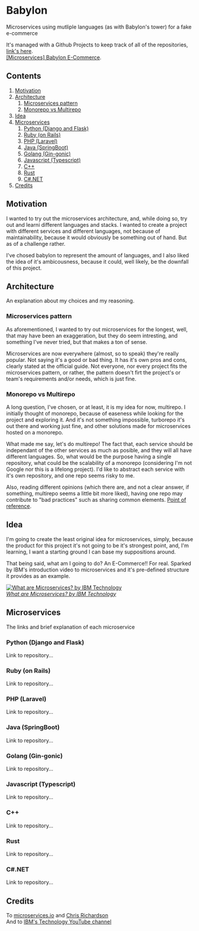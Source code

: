 # Babylon
Microservices using mutliple languages (as with Babylon's tower) for a fake e-commerce

It's managed with a Github Projects to keep track of all of the repositories, [link's here](https://github.com/users/jofaval/projects/5).\
[[Microservices] Babylon E-Commerce](https://github.com/users/jofaval/projects/5).

## Contents

1. [Motivation](#motivation)
1. [Architecture](#architecture)
    1. [Microservices pattern](#microservices-pattern)
    1. [Monorepo vs Multirepo](#monorepo-vs-multirepo)
1. [Idea](#idea)
1. [Microservices](#microservices)
    1. [Python (Django and Flask)](#python-django-and-flask)
    1. [Ruby (on Rails)](#ruby-on-rails)
    1. [PHP (Laravel)](#php-laravel)
    1. [Java (SpringBoot)](#java-springboot)
    1. [Golang (Gin-gonic)](#golang-gin-gonic)
    1. [Javascript (Typescript)](#javascript-typescript)
    1. [C++](#c)
    1. [Rust](#rust)
    1. [C#.NET](#cnet)
1. [Credits](#credits)

## Motivation

I wanted to try out the microservices architecture, and, while doing so, try out and learni different languages and stacks. I wanted to create a project with different services and different languages, not because of maintainability, because it would obviously be something out of hand. But as of a challenge rather.

I've chosed babylon to represent the amount of languages, and I also liked the idea of it's ambicousness, because it could, well likely, be the downfall of this project.

## Architecture

An explanation about my choices and my reasoning.

### Microservices pattern

As aforementioned, I wanted to try out microservices for the longest, well, that may have been an exaggeration, but they do seem intresting, and something I've never tried, but that makes a ton of sense.

Microservices are now everywhere (almost, so to speak) they're really popular. Not saying it's a good or bad thing. It has it's own pros and cons, clearly stated at the official guide. Not everyone, nor every project fits the microservices pattern, or rather, the pattern doesn't firt the project's or team's requirements and/or needs, which is just fine.

### Monorepo vs Multirepo

A long question, I've chosen, or at least, it is my idea for now, multirepo. I initially thought of monorepo, because of easeness while looking for the project and exploring it. And it's not something impossible, turborepo it's out there and working just fine, and other solutions made for microservices hosted on a monorepo.

What made me say, let's do multirepo! The fact that, each service should be independant of the other services as much as posible, and they will all have different languages. So, what would be the purpose having a single repository, what could be the scalability of a monorepo (considering I'm not Google nor this is a lifelong project). I'd like to abstract each service with it's own repository, and one repo seems risky to me.

Also, reading different opinions (which there are, and not a clear answer, if something, multirepo seems a little bit more liked), having one repo may contribute to "bad practices" such as sharing common elements. [Point of reference](https://stackoverflow.com/questions/54582640/what-would-be-the-standard-and-better-approach-of-the-git-repository-structure-f).

## Idea

I'm going to create the least original idea for microservices, simply, because the product for this project it's not going to be it's strongest point, and, I'm learning, I want a starting ground I can base my suppositions around.

That being said, what am I going to do? An E-Commerce!! For real. Sparked by IBM's introduction video to microservices and it's pre-defined structure it provides as an example.

[
    ![What are Microservices? by IBM Technology](https://img.youtube.com/vi/CdBtNQZH8a4/0.jpg)\
    _What are Microservices? by IBM Technology_
](https://www.youtube.com/watch?v=CdBtNQZH8a4)

## Microservices

The links and brief explanation of each microservice

### Python (Django and Flask)

Link to repository...

### Ruby (on Rails)

Link to repository...

### PHP (Laravel)

Link to repository...

### Java (SpringBoot)

Link to repository...

### Golang (Gin-gonic)

Link to repository...

### Javascript (Typescript)

Link to repository...

### C++

Link to repository...

### Rust

Link to repository...

### C#.NET

Link to repository...

## Credits

To [microservices.io](https://microservices.io) and [Chris Richardson](https://github.com/cer)\
And to [IBM's Technology YouTube channel](https://www.youtube.com/channel/UCKWaEZ-_VweaEx1j62do_vQ)